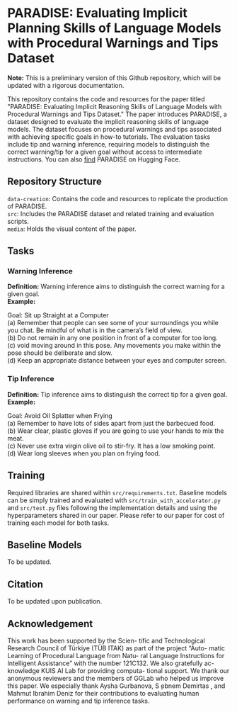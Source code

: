 # PARADISE: Evaluating Implicit Planning Skills of Language Models with Procedural Warnings and Tips Dataset

**Note:** This is a preliminary version of this Github repository, which will be updated with a rigorous documentation.  

This repository contains the code and resources for the paper titled "PARADISE: Evaluating Implicit Reasoning Skills of Language Models with Procedural Warnings and Tips Dataset." The paper introduces PARADISE, a dataset designed to evaluate the implicit reasoning skills of language models. The dataset focuses on procedural warnings and tips associated with achieving specific goals in how-to tutorials. The evaluation tasks include tip and warning inference, requiring models to distinguish the correct warning/tip for a given goal without access to intermediate instructions. You can also [find](https://huggingface.co/datasets/GGLab/PARADISE) PARADISE on Hugging Face.

## Repository Structure
`data-creation`: Contains the code and resources to replicate the production of PARADISE. <br>
`src`: Includes the PARADISE dataset and related training and evaluation scripts. <br>
`media`: Holds the visual content of the paper. <br>

## Tasks
### Warning Inference
**Definition:** Warning inference aims to distinguish the correct warning for a given goal. <br>
**Example:** 

Goal: Sit up Straight at a Computer <br>
(a) Remember that people can see some of your surroundings you while you chat. Be mindful of what is in the camera’s field of view. <br>
(b) Do not remain in any one position in front of a computer for too long. <br>
(c) void moving around in this pose. Any movements you make within the pose should be deliberate and slow. <br>
(d) Keep an appropriate distance between your eyes and computer screen. <br>

### Tip Inference
**Definition:** Tip inference aims to distinguish the correct tip for a given goal. <br>
**Example:** 

Goal: Avoid Oil Splatter when Frying <br>
(a) Remember to have lots of sides apart from just the barbecued food. <br>
(b) Wear clear, plastic gloves if you are going to use your hands to mix the meat. <br>
(c) Never use extra virgin olive oil to stir-fry. It has a low smoking point. <br>
(d) Wear long sleeves when you plan on frying food. <br>

## Training

Required libraries are shared within `src/requirements.txt`. Baseline models can be simply trained and evaluated with `src/train_with_accelerator.py` and `src/test.py` files following the implementation details and using the hyperparameters shared in our paper. Please refer to our paper for cost of training each model for both tasks.

## Baseline Models

To be updated.

## Citation 

To be updated upon publication.

## Acknowledgement

This work has been supported by the Scien- tific and Technological Research Council of Türkiye (TÜB ̇ITAK) as part of the project “Auto- matic Learning of Procedural Language from Natu- ral Language Instructions for Intelligent Assistance” with the number 121C132. We also gratefully ac- knowledge KUIS AI Lab for providing computa- tional support. We thank our anonymous reviewers and the members of GGLab who helped us improve this paper. We especially thank Aysha Gurbanova, S ̧ebnem Demirtas ̧, and Mahmut  ̇Ibrahim Deniz for their contributions to evaluating human performance on warning and tip inference tasks.
